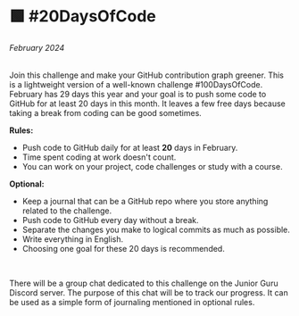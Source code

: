 # 🟩 #20DaysOfCode 
###### February 2024

Join this challenge and make your GitHub contribution graph greener. This is a lightweight version of a well-known challenge #100DaysOfCode. February has 29 days this year and your goal is to push some code to GitHub for at least 20 days in this month. It leaves a few free days because taking a break from coding can be good sometimes.

**Rules:**
- Push code to GitHub daily for at least **20** days in February.
- Time spent coding at work doesn't count.
- You can work on your project, code challenges or study with a course.

**Optional:**
- Keep a journal that can be a GitHub repo where you store anything related to the challenge.
- Push code to GitHub every day without a break.
- Separate the changes you make to logical commits as much as possible.
- Write everything in English.
- Choosing one goal for these 20 days is recommended.

</br>

There will be a group chat dedicated to this challenge on the Junior Guru Discord server. The purpose of this chat will be to track our progress. It can be used as a simple form of journaling mentioned in optional rules.
